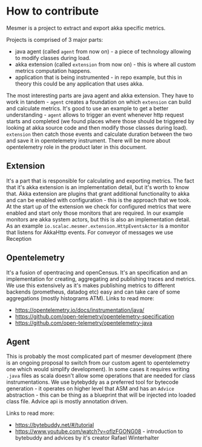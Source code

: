 

# How to contribute

Mesmer is a project to extract and export akka specific metrics.

Projects is comprised of 3 major parts:
- java agent (called `agent` from now on) - a piece of technology allowing to modify classes during load.
- akka extension (called `extension` from now on)  - this is where all custom metrics computation happens.
- application that is being instrumented - in repo example, but this in theory this could be any application that uses akka.

The most interesting parts are java agent and akka extension. They have to work in tandem - `agent` creates a foundation on which `extension` can build and calculate metrics.
It's good to use an example to get a better understanding - `agent` allows to trigger an event whenever http request starts and completed 
(we found places where those should be triggered by looking at akka source code and then modify those classes during load). 
`extension` then catch those events and calculate duration between the two and save it in opentelemetry instrument. There will be more about opentelemetry role in the product later in this document.


## Extension

It's a part that is responsible for calculating and exporting metrics. The fact that it's akka extension is an implementation detail, but it's worth to know that.
Akka extension are plugins that grant additional functionality to akka and can be enabled with configuration - this is the approach that we took.
At the start up of the extension we check for configured metrics that were enabled and start only those monitors that are required.
In our example monitors are akka system actors, but this is also an implementation detail.
As an example `io.scalac.mesmer.extension.HttpEventsActor` is a monitor that listens for AkkaHttp events.
For conveyor of messages we use Reception


## Opentelemetry

It's a fusion of opentracing and openCensus.  It's an specification and an implementation for creating, aggregating and publishing traces and metrics.
We use this extensively as it's makes publishing metrics to different backends (prometheus, datadog etc) easy and can take care of some aggregations (mostly histograms ATM).
Links to read more:
- https://opentelemetry.io/docs/instrumentation/java/
- https://github.com/open-telemetry/opentelemetry-specification
- https://github.com/open-telemetry/opentelemetry-java


## Agent

This is probably the most complicated part of mesmer development  (there is an ongoing proposal to switch from our custom agent to opentelemetry one which would  simplify development).
In some cases it requires writing `.java` files as scala doesn't allow some operations that are needed  for class instrumentations.
We use bytebyddy as a preferred tool for bytecode generation - it operates on higher level that ASM and has an `Advice` abstraction - this can be thing as a blueprint that will be injected into loaded class file.
Advice api is mostly annotation driven.

Links to read more:
- https://bytebuddy.net/#/tutorial
- https://www.youtube.com/watch?v=oflzFGONG08 - introduction to bytebuddy and advices by it's creator Rafael Winterhalter
